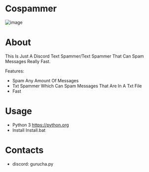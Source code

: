 # Cospammer
![image](https://cdn.discordapp.com/attachments/1323592417365987361/1323601595664957553/1D7B8CBD-101D-41A6-875A-187D2F95E814.png?ex=67751b8b&is=6773ca0b&hm=6030b228cdaef4472f130d54284b243be8b04b7d2098d406fce25b9c1ddf357f&)

# About
This Is Just A Discord Text Spammer/Text Spammer That Can Spam Messages Really Fast.

Features:
- Spam Any Amount Of Messages
- Txt Spammer Which Can Spam Messages That Are In A Txt File
- Fast


# Usage
- Python 3  https://python.org
- Install Install.bat


# Contacts
- discord: gurucha.py